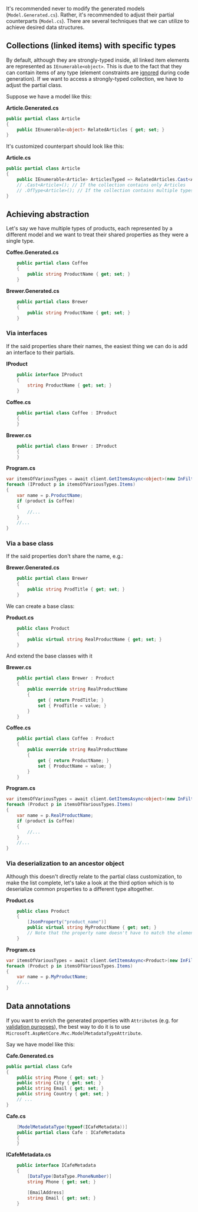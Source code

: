 It's recommended never to modify the generated models (`Model.Generated.cs`). Rather, it's recommended to adjust their partial counterparts (`Model.cs`). There are several techniques that we can utilize to achieve desired data structures.

## Collections (linked items) with specific types
By default, although they are strongly-typed inside, all linked item elements are represented as `IEnumerable<object>`. This is due to the fact that they can contain items of any type (element constraints are [ignored](https://github.com/Kentico/kontent-generators-net/issues/90) during code generation). If we want to access a strongly-typed collection, we have to adjust the partial class.

Suppose we have a model like this:

**Article.Generated.cs**
```csharp
public partial class Article
{
    public IEnumerable<object> RelatedArticles { get; set; }
}
```
   
It's customized counterpart should look like this:

**Article.cs**
```csharp
public partial class Article
{
    public IEnumerable<Article> ArticlesTyped => RelatedArticles.Cast<Article>();
    // .Cast<Article>(); // If the collection contains only Articles
    // .OfType<Article>(); // If the collection contains multiple types
}    
```

## Achieving abstraction
Let's say we have multiple types of products, each represented by a different model and we want to treat their shared properties as they were a single type.

**Coffee.Generated.cs**
```csharp
    public partial class Coffee
    {
        public string ProductName { get; set; }
    }
```

**Brewer.Generated.cs**
```csharp
    public partial class Brewer
    {
        public string ProductName { get; set; }
    }
```

### Via interfaces
If the said properties share their names, the easiest thing we can do is add an interface to their partials.

**IProduct**
```csharp
    public interface IProduct
    {
        string ProductName { get; set; }
    }
```

**Coffee.cs**
```csharp
    public partial class Coffee : IProduct
    {
    }
```

**Brewer.cs**
```csharp
    public partial class Brewer : IProduct
    {
    }
```

**Program.cs**
```csharp
var itemsOfVariousTypes = await client.GetItemsAsync<object>(new InFilter("system.type", "brewer", "coffee"));
foreach (IProduct p in itemsOfVariousTypes.Items)
{
    var name = p.ProductName;
    if (product is Coffee)
    {
        //...
    }
    //...
}
```

### Via a base class
If the said properties don't share the name, e.g.:

**Brewer.Generated.cs**
```csharp
    public partial class Brewer
    {
        public string ProdTitle { get; set; }
    }
```

We can create a base class:

**Product.cs**
```csharp
    public class Product
    {
        public virtual string RealProductName { get; set; }
    }
```

And extend the base classes with it

**Brewer.cs**
```csharp
    public partial class Brewer : Product
    {
        public override string RealProductName
        {
            get { return ProdTitle; }
            set { ProdTitle = value; }
        }
    }
```

**Coffee.cs**
```csharp
    public partial class Coffee : Product
    {
        public override string RealProductName
        {
            get { return ProductName; }
            set { ProductName = value; }
        }
    }
```

**Program.cs**
```csharp
var itemsOfVariousTypes = await client.GetItemsAsync<object>(new InFilter("system.type", "brewer", "coffee"));
foreach (Product p in itemsOfVariousTypes.Items)
{
    var name = p.RealProductName;
    if (product is Coffee)
    {
        //...
    }
    //...
}
```

### Via deserialization to an ancestor object
Although this doesn't directly relate to the partial class customization, to make the list complete, let's take a look at the third option which is to deserialize common properties to a different type altogether.

**Product.cs**
```csharp
    public class Product
    {        
        [JsonProperty("product_name")]
        public virtual string MyProductName { get; set; } 
        // Note that the property name doesn't have to match the element name. This enables deserialization of an element multiple times into different properties.
    }
```

**Program.cs**
```csharp
var itemsOfVariousTypes = await client.GetItemsAsync<Product>(new InFilter("system.type", "brewer", "coffee"));
foreach (Product p in itemsOfVariousTypes.Items)
{
    var name = p.MyProductName;
    //...
}
```

## Data annotations
If you want to enrich the generated properties with `Attribute`s (e.g. for [validation purposes](https://docs.microsoft.com/en-us/aspnet/core/tutorials/first-mvc-app/validation)), the best way to do it is to use `Microsoft.AspNetCore.Mvc.ModelMetadataTypeAttribute`.

Say we have model like this:

**Cafe.Generated.cs**
```csharp
public partial class Cafe
{
    public string Phone { get; set; }
    public string City { get; set; }
    public string Email { get; set; }
    public string Country { get; set; }
    // ...
}
```


**Cafe.cs**
```csharp
    [ModelMetadataType(typeof(ICafeMetadata))]
    public partial class Cafe : ICafeMetadata
    {
    }
```

**ICafeMetadata.cs**
```csharp
    public interface ICafeMetadata
    {
        [DataType(DataType.PhoneNumber)]
        string Phone { get; set; }

        [EmailAddress]
        string Email { get; set; }
    }
```